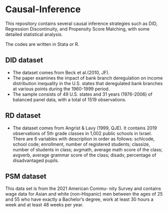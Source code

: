 # Causal-Inference

This repository contains several causal inference strategies such as DID, Regression Discontinuity, and Propensity Score Matching, with some detailed statistical analysis.

The codes are written in Stata or R.

## DID dataset
- The dataset comes from Beck et al.(2010, JF).
- The paper examines the impact of bank branch deregulation on income distribution inequality in the U.S. states that deregulated bank branches at various points during the 1960-1999 period.
- The sample consists of 49 U.S. states and 31 years (1976-2006) of balanced panel data, with a total of 1519 observations.

## RD dataset

- The dataset comes from Angrist & Lavy (1999, QJE). It contains 2019 observations of 5th grade classes in 1,002 public schools in Israel. There are 6 variables with description in order as follows: schlcode, school code; enrollment, number of registered students; classize, number of students in class; avgmath, average math score of the class; avgverb, average grammar score of the class; disadv, percentage of disadvantaged pupils.


## PSM dataset
This data set is from the 2021 American Commu- nity Survey and contains wage data for Asian and white (non-Hispanic) men between the ages of 25 and 55 who have exactly a Bachelor’s degree, work at least 30 hours a week and at least 48 weeks per year.
